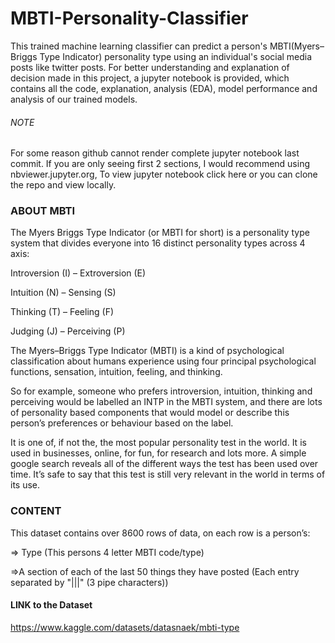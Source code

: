# MBTI-Personality-Classifier

This trained machine learning classifier can predict a person's MBTI(Myers–Briggs Type Indicator) personality type using an individual's social media posts like twitter posts. For better understanding and explanation of decision made in this project, a jupyter notebook is provided, which contains all the code, explanation, analysis (EDA), model performance and analysis of our trained models.

###### NOTE

For some reason github cannot render complete jupyter notebook last commit. If you are only seeing first 2 sections, I would recommend using nbviewer.jupyter.org, To view jupyter notebook click here or you can clone the repo and view locally.

### ABOUT MBTI

The Myers Briggs Type Indicator (or MBTI for short) is a personality type system that divides everyone into 16 distinct personality types across 4 axis:

Introversion (I) – Extroversion (E)

Intuition (N) – Sensing (S)

Thinking (T) – Feeling (F)

Judging (J) – Perceiving (P)

The Myers–Briggs Type Indicator (MBTI) is a kind of psychological classification about humans experience using four principal psychological functions, sensation, intuition, feeling, and thinking.

So for example, someone who prefers introversion, intuition, thinking and perceiving would be labelled an INTP in the MBTI system, and there are lots of personality based components that would model or describe this person’s preferences or behaviour based on the label.

It is one of, if not the, the most popular personality test in the world. It is used in businesses, online, for fun, for research and lots more. A simple google search reveals all of the different ways the test has been used over time. It’s safe to say that this test is still very relevant in the world in terms of its use.

### CONTENT

This dataset contains over 8600 rows of data, on each row is a person’s:

=> Type (This persons 4 letter MBTI code/type)

=>A section of each of the last 50 things they have posted (Each entry separated by "|||" (3 pipe characters))

#### LINK to the Dataset

https://www.kaggle.com/datasets/datasnaek/mbti-type
